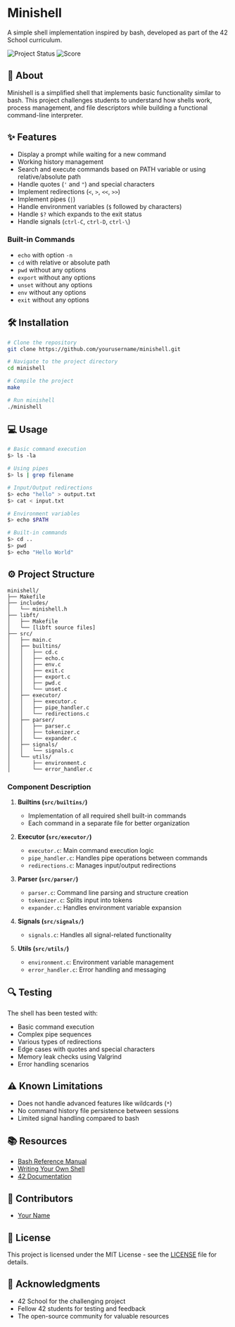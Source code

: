 # Minishell

A simple shell implementation inspired by bash, developed as part of the 42 School curriculum.

![Project Status](https://img.shields.io/badge/status-completed-success)
![Score](https://img.shields.io/badge/score-100%2F100-success)

## 📝 About

Minishell is a simplified shell that implements basic functionality similar to bash. This project challenges students to understand how shells work, process management, and file descriptors while building a functional command-line interpreter.

## ✨ Features

- Display a prompt while waiting for a new command
- Working history management
- Search and execute commands based on PATH variable or using relative/absolute path
- Handle quotes (`'` and `"`) and special characters
- Implement redirections (`<`, `>`, `<<`, `>>`)
- Implement pipes (`|`)
- Handle environment variables (`$` followed by characters)
- Handle `$?` which expands to the exit status
- Handle signals (`ctrl-C`, `ctrl-D`, `ctrl-\`)

### Built-in Commands

- `echo` with option `-n`
- `cd` with relative or absolute path
- `pwd` without any options
- `export` without any options
- `unset` without any options
- `env` without any options
- `exit` without any options

## 🛠️ Installation

```bash
# Clone the repository
git clone https://github.com/yourusername/minishell.git

# Navigate to the project directory
cd minishell

# Compile the project
make

# Run minishell
./minishell
```

## 💻 Usage

```bash
# Basic command execution
$> ls -la

# Using pipes
$> ls | grep filename

# Input/Output redirections
$> echo "hello" > output.txt
$> cat < input.txt

# Environment variables
$> echo $PATH

# Built-in commands
$> cd ..
$> pwd
$> echo "Hello World"
```

## ⚙️ Project Structure

```
minishell/
├── Makefile
├── includes/
│   └── minishell.h
├── libft/
│   ├── Makefile
│   └── [libft source files]
├── src/
│   ├── main.c
│   ├── builtins/
│   │   ├── cd.c
│   │   ├── echo.c
│   │   ├── env.c
│   │   ├── exit.c
│   │   ├── export.c
│   │   ├── pwd.c
│   │   └── unset.c
│   ├── executor/
│   │   ├── executor.c
│   │   ├── pipe_handler.c
│   │   └── redirections.c
│   ├── parser/
│   │   ├── parser.c
│   │   ├── tokenizer.c
│   │   └── expander.c
│   ├── signals/
│   │   └── signals.c
│   └── utils/
│       ├── environment.c
│       └── error_handler.c
```

### Component Description

1. **Builtins (`src/builtins/`)**
   - Implementation of all required shell built-in commands
   - Each command in a separate file for better organization

2. **Executor (`src/executor/`)**
   - `executor.c`: Main command execution logic
   - `pipe_handler.c`: Handles pipe operations between commands
   - `redirections.c`: Manages input/output redirections

3. **Parser (`src/parser/`)**
   - `parser.c`: Command line parsing and structure creation
   - `tokenizer.c`: Splits input into tokens
   - `expander.c`: Handles environment variable expansion

4. **Signals (`src/signals/`)**
   - `signals.c`: Handles all signal-related functionality

5. **Utils (`src/utils/`)**
   - `environment.c`: Environment variable management
   - `error_handler.c`: Error handling and messaging

## 🔍 Testing

The shell has been tested with:
- Basic command execution
- Complex pipe sequences
- Various types of redirections
- Edge cases with quotes and special characters
- Memory leak checks using Valgrind
- Error handling scenarios

## ⚠️ Known Limitations

- Does not handle advanced features like wildcards (`*`)
- No command history file persistence between sessions
- Limited signal handling compared to bash

## 📚 Resources

- [Bash Reference Manual](https://www.gnu.org/software/bash/manual/bash.html)
- [Writing Your Own Shell](https://www.geeksforgeeks.org/making-linux-shell-c/)
- [42 Documentation](https://cdn.intra.42.fr/)

## 👥 Contributors

- [Your Name](https://github.com/NzolaKiampava)

## 📝 License

This project is licensed under the MIT License - see the [LICENSE](LICENSE) file for details.

## 🙏 Acknowledgments

- 42 School for the challenging project
- Fellow 42 students for testing and feedback
- The open-source community for valuable resources
